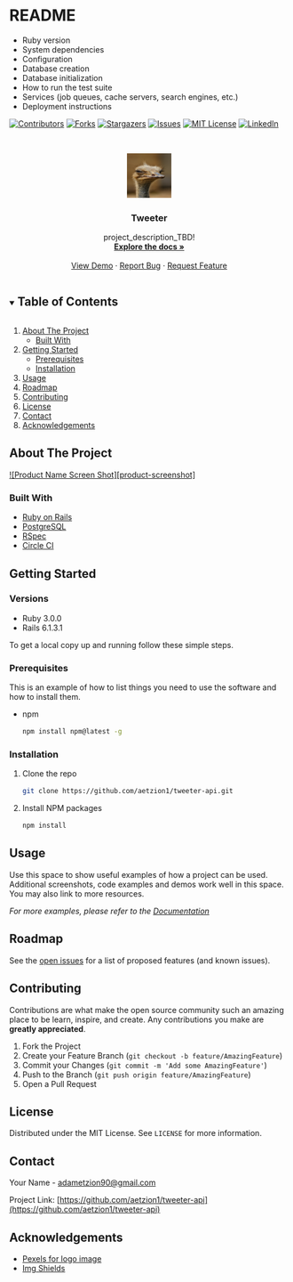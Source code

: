 # README
* Ruby version
* System dependencies
* Configuration
* Database creation
* Database initialization
* How to run the test suite
* Services (job queues, cache servers, search engines, etc.)
* Deployment instructions

<!-- PROJECT SHIELDS -->
<!--
*** I'm using markdown "reference style" links for readability.
*** Reference links are enclosed in brackets [ ] instead of parentheses ( ).
*** See the bottom of this document for the declaration of the reference variables
*** for contributors-url, forks-url, etc. This is an optional, concise syntax you may use.
*** https://www.markdownguide.org/basic-syntax/#reference-style-links
-->
[![Contributors][contributors-shield]][contributors-url]
[![Forks][forks-shield]][forks-url]
[![Stargazers][stars-shield]][stars-url]
[![Issues][issues-shield]][issues-url]
[![MIT License][license-shield]][license-url]
[![LinkedIn][linkedin-shield]][linkedin-url]



<!-- PROJECT LOGO -->
<br />
<p align="center">
  <a href="https://github.com/aetzion1/tweeter-api">
    <img src="lib/images/logo.png" alt="Logo" width="80" height="80">
  </a>

  <h3 align="center">Tweeter</h3>

  <p align="center">
    project_description_TBD!
    <br />
    <a href="https://github.com/aetzion1/tweeter-api"><strong>Explore the docs »</strong></a>
    <br />
    <br />
    <a href="https://github.com/aetzion1/tweeter-api">View Demo</a>
    ·
    <a href="https://github.com/aetzion1/tweeter-api/issues">Report Bug</a>
    ·
    <a href="https://github.com/aetzion1/tweeter-api/issues">Request Feature</a>
  </p>
</p>



<!-- TABLE OF CONTENTS -->
<details open="open">
  <summary><h2 style="display: inline-block">Table of Contents</h2></summary>
  <ol>
    <li>
      <a href="#about-the-project">About The Project</a>
      <ul>
        <li><a href="#built-with">Built With</a></li>
      </ul>
    </li>
    <li>
      <a href="#getting-started">Getting Started</a>
      <ul>
        <li><a href="#prerequisites">Prerequisites</a></li>
        <li><a href="#installation">Installation</a></li>
      </ul>
    </li>
    <li><a href="#usage">Usage</a></li>
    <li><a href="#roadmap">Roadmap</a></li>
    <li><a href="#contributing">Contributing</a></li>
    <li><a href="#license">License</a></li>
    <li><a href="#contact">Contact</a></li>
    <li><a href="#acknowledgements">Acknowledgements</a></li>
  </ol>
</details>



<!-- ABOUT THE PROJECT -->
## About The Project

[![Product Name Screen Shot][product-screenshot]](https://example.com)

### Built With

* [Ruby on Rails](https://rubyonrails.org/)
* [PostgreSQL](https://www.postgresql.org/)
* [RSpec](https://github.com/rspec/rspec-rails)
* [Circle CI](https://circleci.com/)




<!-- GETTING STARTED -->
## Getting Started

### Versions

- Ruby 3.0.0
- Rails 6.1.3.1

To get a local copy up and running follow these simple steps.

### Prerequisites

This is an example of how to list things you need to use the software and how to install them.
* npm
  ```sh
  npm install npm@latest -g
  ```

### Installation

1. Clone the repo
   ```sh
   git clone https://github.com/aetzion1/tweeter-api.git
   ```
2. Install NPM packages
   ```sh
   npm install
   ```



<!-- USAGE EXAMPLES -->
## Usage

Use this space to show useful examples of how a project can be used. Additional screenshots, code examples and demos work well in this space. You may also link to more resources.

_For more examples, please refer to the [Documentation](https://example.com)_



<!-- ROADMAP -->
## Roadmap

See the [open issues](https://github.com/aetzion1/tweeter-api/issues) for a list of proposed features (and known issues).



<!-- CONTRIBUTING -->
## Contributing

Contributions are what make the open source community such an amazing place to be learn, inspire, and create. Any contributions you make are **greatly appreciated**.

1. Fork the Project
2. Create your Feature Branch (`git checkout -b feature/AmazingFeature`)
3. Commit your Changes (`git commit -m 'Add some AmazingFeature'`)
4. Push to the Branch (`git push origin feature/AmazingFeature`)
5. Open a Pull Request



<!-- LICENSE -->
## License

Distributed under the MIT License. See `LICENSE` for more information.



<!-- CONTACT -->
## Contact

Your Name - adametzion90@gmail.com

Project Link: [https://github.com/aetzion1/tweeter-api](https://github.com/aetzion1/tweeter-api)

<!-- ACKNOWLEDGEMENTS -->
## Acknowledgements

* [Pexels for logo image](https://www.pexels.com/)
* [Img Shields](https://shields.io)

<!-- MARKDOWN LINKS & IMAGES -->
<!-- https://www.markdownguide.org/basic-syntax/#reference-style-links -->
[contributors-shield]: https://img.shields.io/github/contributors/aetzion1/repo.svg?style=for-the-badge
[contributors-url]: https://github.com/aetzion1/repo/graphs/contributors
[forks-shield]: https://img.shields.io/github/forks/aetzion1/repo.svg?style=for-the-badge
[forks-url]: https://github.com/aetzion1/repo/network/members
[stars-shield]: https://img.shields.io/github/stars/aetzion1/repo.svg?style=for-the-badge
[stars-url]: https://github.com/aetzion1/repo/stargazers
[issues-shield]: https://img.shields.io/github/issues/aetzion1/repo.svg?style=for-the-badge
[issues-url]: https://github.com/aetzion1/repo/issues
[license-shield]: https://img.shields.io/github/license/aetzion1/repo.svg?style=for-the-badge
[license-url]: https://github.com/aetzion1/repo/blob/master/LICENSE.txt
[linkedin-shield]: https://img.shields.io/badge/-LinkedIn-black.svg?style=for-the-badge&logo=linkedin&colorB=555
[linkedin-url]: https://linkedin.com/in/adametzion

